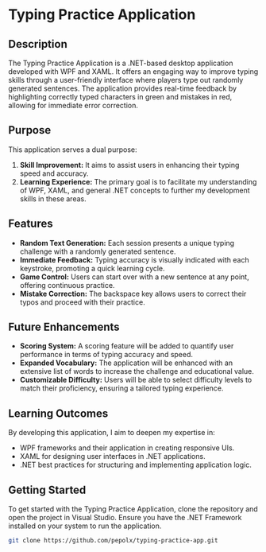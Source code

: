 # Typing Practice Application

## Description

The Typing Practice Application is a .NET-based desktop application developed with WPF and XAML. It offers an engaging way to improve typing skills through a user-friendly interface where players type out randomly generated sentences. The application provides real-time feedback by highlighting correctly typed characters in green and mistakes in red, allowing for immediate error correction.

## Purpose

This application serves a dual purpose:
1. **Skill Improvement:** It aims to assist users in enhancing their typing speed and accuracy.
2. **Learning Experience:** The primary goal is to facilitate my understanding of WPF, XAML, and general .NET concepts to further my development skills in these areas.

## Features

- **Random Text Generation:** Each session presents a unique typing challenge with a randomly generated sentence.
- **Immediate Feedback:** Typing accuracy is visually indicated with each keystroke, promoting a quick learning cycle.
- **Game Control:** Users can start over with a new sentence at any point, offering continuous practice.
- **Mistake Correction:** The backspace key allows users to correct their typos and proceed with their practice.

## Future Enhancements

- **Scoring System:** A scoring feature will be added to quantify user performance in terms of typing accuracy and speed.
- **Expanded Vocabulary:** The application will be enhanced with an extensive list of words to increase the challenge and educational value.
- **Customizable Difficulty:** Users will be able to select difficulty levels to match their proficiency, ensuring a tailored typing experience.

## Learning Outcomes

By developing this application, I aim to deepen my expertise in:
- WPF frameworks and their application in creating responsive UIs.
- XAML for designing user interfaces in .NET applications.
- .NET best practices for structuring and implementing application logic.

## Getting Started

To get started with the Typing Practice Application, clone the repository and open the project in Visual Studio. Ensure you have the .NET Framework installed on your system to run the application.

```bash
git clone https://github.com/pepolx/typing-practice-app.git
```
